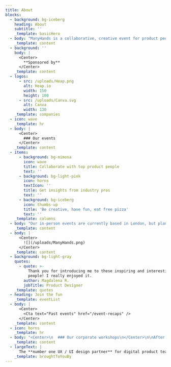 ```yaml
---
title: About
blocks:
  - background: bg-iceberg
    heading: About
    subtitle: ''
    _template: basicHero
  - body: "ManyHands is a collaborative, creative event for product people brought to you by [Lighthouse](https://wearelighthouse.com) - one of the UK’s leading UX/UI agencies.\n\nOur team felt like there was a gap in the industry for networking opportunities people actually enjoy - something that fosters real connection and community and, most importantly, is genuinely fun.\n\nWe decided to fix that, and we're still riding the high of being told that ManyHands 'doesn't feel like a work event' to this day. \U0001F389\n"
    _template: content
  - background: ''
    body: |
      <Center>
        **Sponsored by**
      </Center>
    _template: content
  - logos:
      - src: /uploads/Heap.png
        alt: Heap.io
        width: 150
        height: 100
      - src: /uploads/Canva.svg
        alt: Canva
        width: 130
    _template: companies
  - icon: wave
    _template: hr
  - body: |
      <Center>
        ### Our events
      </Center>
    _template: content
  - items:
      - background: bg-mimosa
        icon: wave
        title: Collaborate with top product people
        text: ''
      - background: bg-light-pink
        icon: horns
        textIcon: ''
        title: Get insights from industry pros
        text: ''
      - background: bg-iceberg
        icon: thumbs-up
        title: 'Be creative, have fun, eat free pizza'
        text: ''
    _template: columns
  - body: "Our in-person events are currently based in London, but plans are in place to travel to other cities in the UK soon. Watch this space! \U0001F440\n"
    _template: content
  - body: |
      <Center>
        ![](/uploads/ManyHands.png)
      </Center>
    _template: content
  - background: bg-light-gray
    quotes:
      - quote: >-
          Thank you for introducing me to these inspiring and interesting
          people! I really enjoyed it.
        author: Magdalena R.
        jobTitle: Product Designer
    _template: quotes
  - heading: Join the fun
    _template: eventList
  - body: |
      <Center>
        <Cta text="Past events" href="/event-recaps" />
      </Center>
    _template: content
  - icon: horns
    _template: hr
  - body: "<Center>\n  ### Our corporate workshops\n</Center>\n\nAfter the massive success of our in-person events, attendees have been asking us to to bring the fun and laughter of ManyHands to their internal teams so they can experience the benefits with their colleagues.\\\n\\\nOur 'ManyHands for Teams' workshops aim to promote creativity and innovative thinking across departments in your organisation by breaking out of BAU through collaborative creative challenges.\n\nBookings are currently open - and we'll even do it for free. \U0001F918\n\n<Center>\n  <Cta text=\"Learn more\" href=\"/ManyHands-for-Teams\" />\n</Center>\n"
    _template: content
  - largeText: |
      The **number one UX / UI design partner** for digital product teams
    _template: broughtToYouBy
---
```




